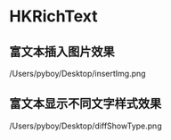 # HKRichText
## 富文本插入图片效果
/Users/pyboy/Desktop/insertImg.png
## 富文本显示不同文字样式效果
/Users/pyboy/Desktop/diffShowType.png
